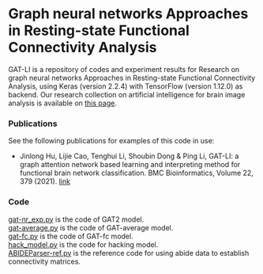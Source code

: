 # Graph neural networks Approaches in Resting-state Functional Connectivity Analysis
GAT-LI is a repository of codes and experiment results for Research on graph neural networks Approaches in Resting-state Functional Connectivity Analysis, using Keras (version 2.2.4) with TensorFlow (version 1.12.0) as backend.
Our research collection on artificial intelligence for brain image analysis is available on [this page](https://github.com/largeapp/AI-for-Brain-Image-Analysis).

### Publications
See the following publications for examples of this code in use:
 * Jinlong Hu, Lijie Cao, Tenghui Li, Shoubin Dong & Ping Li, GAT-LI: a graph attention network based learning and interpreting method for functional brain network classification. BMC Bioinformatics, Volume 22, 379 (2021). [link](https://bmcbioinformatics.biomedcentral.com/articles/10.1186/s12859-021-04295-1)
 
### Code
[gat-nr_exp.py](gat-nr_exp.py) is the code of GAT2 model.  
[gat-average.py](gat-average.py) is the code of GAT-average model.  
[gat-fc.py](gat-fc.py) is the code of GAT-fc model.  
[hack_model.py](hack_model.py) is the code for hacking model.  
[ABIDEParser-ref.py](ABIDEParser-ref.py) is the reference code for using abide data to establish connectivity matrices. 
